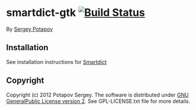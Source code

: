 # smartdict-gtk [![Build Status](https://secure.travis-ci.org/smartdict/smartdict-gtk.png)](http://travis-ci.org/smartdict/smartdict-gtk)

By [Sergey Potapov](https://github.com/greyblake)

## Installation

See installation instructions for [Smartdict](https://github.com/smartdict/smartdict#installation)


## Copyright

Copyright (c) 2012 Potapov Sergey. The software is distributed under
[GNU GeneralPublic License version 2](http://www.gnu.org/licenses/gpl-2.0.txt).
See GPL-LICENSE.txt file for more details.
